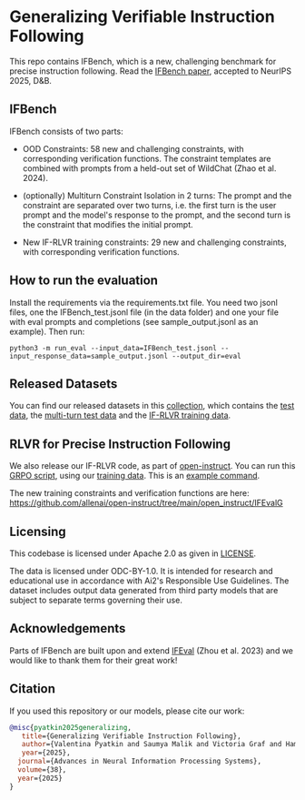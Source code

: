 # Generalizing Verifiable Instruction Following

This repo contains IFBench, which is a new, challenging benchmark for precise instruction following.
Read the <a href="https://arxiv.org/pdf/2507.02833">IFBench paper</a>, accepted to NeurIPS 2025, D&B.

## IFBench
IFBench consists of two parts:

- OOD Constraints: 58 new and challenging constraints, with corresponding verification functions. The constraint templates are combined with prompts from a held-out set of WildChat (Zhao et al. 2024).

- (optionally) Multiturn Constraint Isolation in 2 turns: The prompt and the constraint are separated over two turns, i.e. the first turn is the user prompt and the model's response to the prompt, and the second turn is the constraint that modifies the initial prompt.

- New IF-RLVR training constraints: 29 new and challenging constraints, with corresponding verification functions. 

## How to run the evaluation
Install the requirements via the requirements.txt file.
You need two jsonl files, one the IFBench_test.jsonl file (in the data folder) and one your file with eval prompts and completions (see sample_output.jsonl as an example). Then run:
```
python3 -m run_eval --input_data=IFBench_test.jsonl --input_response_data=sample_output.jsonl --output_dir=eval
```

## Released Datasets
You can find our released datasets in this [collection](https://huggingface.co/collections/allenai/ifbench-683f590687f61b512558cdf1), which contains the [test data](https://huggingface.co/datasets/allenai/IFBench_test), the [multi-turn test data](https://huggingface.co/datasets/allenai/IFBench_multi-turn) and the [IF-RLVR training data](https://huggingface.co/datasets/allenai/IF_multi_constraints_upto5).

## RLVR for Precise Instruction Following
We also release our IF-RLVR code, as part of [open-instruct](https://github.com/allenai/open-instruct). You can run this [GRPO script](https://github.com/allenai/open-instruct/blob/main/open_instruct/grpo_fast.py), using our [training data](https://huggingface.co/datasets/allenai/IF_multi_constraints_upto5). This is an [example command](https://github.com/allenai/open-instruct/blob/main/scripts/train/rlvr/valpy_if_grpo_fast.sh).

The new training constraints and verification functions are here: https://github.com/allenai/open-instruct/tree/main/open_instruct/IFEvalG

## Licensing

This codebase is licensed under Apache 2.0 as given in [LICENSE](./LICENSE).

The data is licensed under ODC-BY-1.0. It is intended for research and educational use in accordance with Ai2's Responsible Use Guidelines. The dataset includes output data generated from third party models that are subject to separate terms governing their use.


## Acknowledgements

Parts of IFBench are built upon and extend [IFEval](https://github.com/google-research/google-research/tree/master/instruction_following_eval) (Zhou et al. 2023) and we would like to thank them for their great work!


## Citation

If you used this repository or our models, please cite our work:

```bibtex
@misc{pyatkin2025generalizing,
   title={Generalizing Verifiable Instruction Following}, 
   author={Valentina Pyatkin and Saumya Malik and Victoria Graf and Hamish Ivison and Shengyi Huang and Pradeep Dasigi and Nathan Lambert and Hannaneh Hajishirzi},
   year={2025},
  journal={Advances in Neural Information Processing Systems},
  volume={38},
  year={2025}
}
